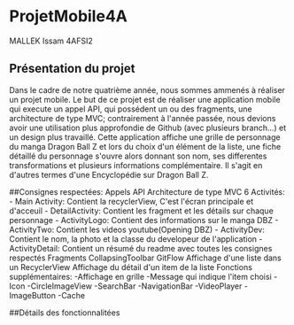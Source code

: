 # ProjetMobile4A

MALLEK Issam 4AFSI2

<H2>Présentation du projet</H2>

Dans le cadre de notre quatrième année, nous sommes ammenés à réaliser un projet mobile. Le but de ce projet est de réaliser une application mobile qui execute un appel API, qui possédent un ou des fragments, une architecture de type MVC; contrairement à l'année passée, nous devions avoir une utilisation plus approfondie de Github (avec plusieurs branch...) et un design plus travaillé.
Cette application affiche une grille de personnage du manga Dragon Ball Z et lors du choix d'un élément de la liste, une fiche détaillé du personnage s'ouvre alors donnant son nom, ses differentes transformations et plusieurs informations complémentaire.
Il s'agit en d'autres termes d'une Encyclopédie sur Dragon Ball Z.

##Consignes respectées:
    Appels API
    Architecture de type MVC
    6 Activités: 
            - Main Activity: Contient la recyclerView, C'est l'écran principale et d'acceuil
            - DetailActivity: Contient les fragment et les détails sur chaque personnage
            - ActivityLogo: Contient des informations sur le manga DBZ
            - ActivityTwo: Contient les videos youtube(Opening DBZ)
            - ActivityDev: Contient le nom, la photo et la classe du developeur de l'application
            - ActivityDetail: Contient un résumé du readme avec toutes les consignes respectés
    Fragments
    CollapsingToolbar
    GitFlow
    Affichage d'une liste dans un RecyclerView
    Affichage du détail d'un item de la liste
    Fonctions supplémentaires:
        -Affichage en grille
        -Message qui indique l'item choisi
        -Icon
        -CircleImageView
        -SearchBar
        -NavigationBar
        -VideoPlayer
        -ImageButton
        -Cache
        
##Détails des fonctionnalitées


   
        
    
